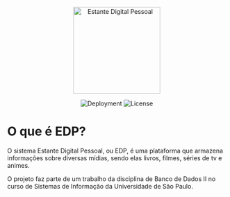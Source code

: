 <p align="center">
  <img alt="Estante Digital Pessoal" width="200" src="https://user-images.githubusercontent.com/86596621/163438365-3e3dccdf-1eb1-4b57-9745-de8944df4e6f.png">
</p>

<p align="center">
  <img alt="Deployment" src="https://img.shields.io/github/workflow/status/willpinha/estante-digital-pessoal/deploy?label=deploy&style=flat-square">
  <img alt="License" src="https://img.shields.io/github/license/willpinha/estante-digital-pessoal?style=flat-square">
</p>

# O que é EDP?

O sistema Estante Digital Pessoal, ou EDP, é uma plataforma que armazena informações sobre diversas mídias, sendo elas livros, filmes, séries de tv e animes.

O projeto faz parte de um trabalho da disciplina de Banco de Dados II no curso de Sistemas de Informação da Universidade de São Paulo.
